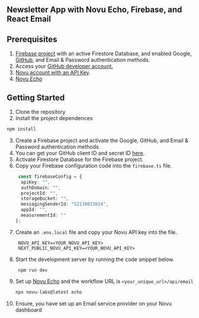 ## Newsletter App with Novu Echo, Firebase, and React Email

## Prerequisites
1. [Firebase project](https://console.firebase.google.com/u/0/) with an active Firestore Database, and enabled Google, [GitHub](https://console.firebase.google.com/u/0), and Email & Password authentication methods.
2. Access your [GitHub developer account.](https://github.com/settings/developers)
3. [Novu account with an API Key](https://web.novu.co/).
4. [Novu Echo](https://docs.novu.co/echo/quickstart#try-it-now)

## Getting Started

1. Clone the repository
2. Install the project dependences
```bash
npm install
```
3. Create a Firebase project and activate the Google, GitHub, and Email & Password authentication methods.
4. You can get your GitHub client ID and secret ID [here](https://github.com/settings/developers).
5. Activate Firestore Database for the Firebase project.
6. Copy your Firebase configuration code into the `firebase.ts` file.
   ```ts
    const firebaseConfig = {
     apiKey: "",
     authDomain: "",
     projectId: "",
     storageBucket: "",
     messagingSenderId: "52130823024",
     appId: "",
     measurementId: ""
   };
   ```
8. Create an `.env.local` file and copy your Novu API key into the file.
   ```.env
    NOVU_API_KEY=<YOUR_NOVU_API_KEY>
    NEXT_PUBLIC_NOVU_API_KEY=<YOUR_NOVU_API_KEY>
   ```
9. Start the development server by running the code snippet below.
   ```bash.
    npm run dev
   ```
10. Set up [Novu Echo](https://docs.novu.co/echo/quickstart#try-it-now) and the workflow URL is `<your_unique_url>/api/email`
     ```bash
     npx novu-labs@latest echo
    ```
11. Ensure, you have set up an Email service provider on your Novu dashboard

    
